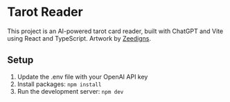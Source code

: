 # Tarot Reader

This project is an AI-powered tarot card reader, built with ChatGPT and Vite using React and TypeScript. Artwork by [Zeedigns](https://www.etsy.com/shop/Zeedigns).

## Setup
1. Update the .env file with your OpenAI API key
2. Install packages: `npm install`
3. Run the development server: `npm dev`
